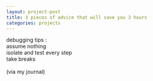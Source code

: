 ```yaml
---
layout: project-post
title: 3 pieces of advice that will save you 3 hours
categories: projects
---
```

debugging tips :
<br>assume nothing
<br>isolate and test every step
<br>take breaks
<br><br>(via my journal)